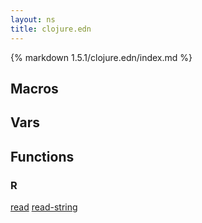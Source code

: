 ```yaml
---
layout: ns
title: clojure.edn
---
```

{% markdown 1.5.1/clojure.edn/index.md %}

## Macros



## Vars



## Functions

### R

[read](./read/)
[read-string](./read_DASH_string/)
